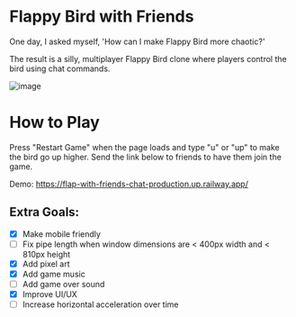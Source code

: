 # Flappy Bird with Friends
One day, I asked myself, 'How can I make Flappy Bird more chaotic?'

The result is a silly, multiplayer Flappy Bird clone where players control the bird using chat commands.

![image](https://github.com/user-attachments/assets/97a9f98c-6a5f-4011-bc1a-371926958141)


# How to Play
Press "Restart Game" when the page loads and type "u" or "up" to make the bird go up higher.
Send the link below to friends to have them join the game.

Demo: https://flap-with-friends-chat-production.up.railway.app/

## Extra Goals:
- [x] Make mobile friendly
- [ ] Fix pipe length when window dimensions are < 400px width and < 810px height
- [x] Add pixel art
- [x] Add game music
- [ ] Add game over sound
- [x] Improve UI/UX
- [ ] Increase horizontal acceleration over time
